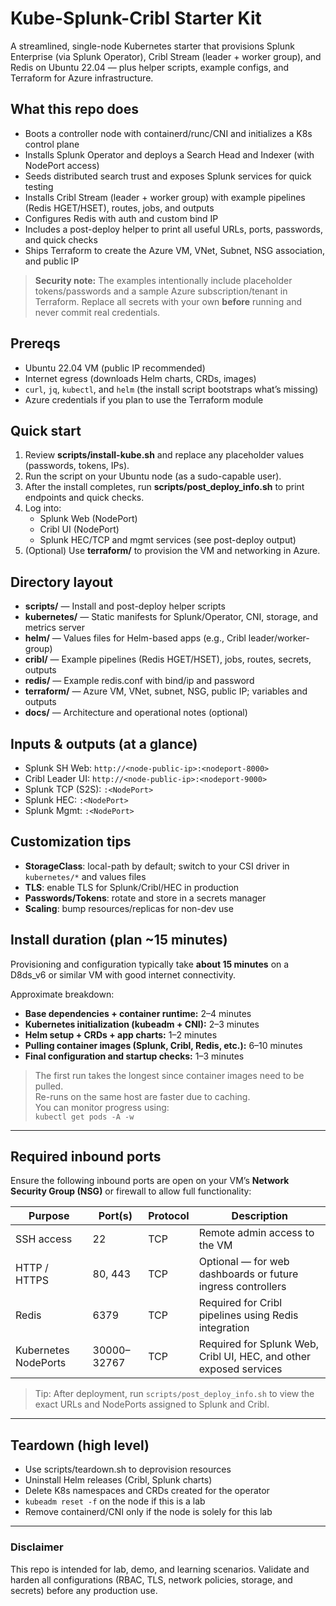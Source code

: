 # Kube-Splunk-Cribl Starter Kit

A streamlined, single-node Kubernetes starter that provisions Splunk Enterprise (via Splunk Operator), Cribl Stream (leader + worker group), and Redis on Ubuntu 22.04 — plus helper scripts, example configs, and Terraform for Azure infrastructure.

## What this repo does
- Boots a controller node with containerd/runc/CNI and initializes a K8s control plane
- Installs Splunk Operator and deploys a Search Head and Indexer (with NodePort access)
- Seeds distributed search trust and exposes Splunk services for quick testing
- Installs Cribl Stream (leader + worker group) with example pipelines (Redis HGET/HSET), routes, jobs, and outputs
- Configures Redis with auth and custom bind IP
- Includes a post-deploy helper to print all useful URLs, ports, passwords, and quick checks
- Ships Terraform to create the Azure VM, VNet, Subnet, NSG association, and public IP

> **Security note:** The examples intentionally include placeholder tokens/passwords and a sample Azure subscription/tenant in Terraform. Replace all secrets with your own **before** running and never commit real credentials.

## Prereqs
- Ubuntu 22.04 VM (public IP recommended)
- Internet egress (downloads Helm charts, CRDs, images)
- `curl`, `jq`, `kubectl`, and `helm` (the install script bootstraps what’s missing)
- Azure credentials if you plan to use the Terraform module

## Quick start
1. Review **scripts/install-kube.sh** and replace any placeholder values (passwords, tokens, IPs).
2. Run the script on your Ubuntu node (as a sudo-capable user).
3. After the install completes, run **scripts/post_deploy_info.sh** to print endpoints and quick checks.
4. Log into:
   - Splunk Web (NodePort)
   - Cribl UI (NodePort)
   - Splunk HEC/TCP and mgmt services (see post-deploy output)
5. (Optional) Use **terraform/** to provision the VM and networking in Azure.

## Directory layout
- **scripts/** — Install and post-deploy helper scripts
- **kubernetes/** — Static manifests for Splunk/Operator, CNI, storage, and metrics server
- **helm/** — Values files for Helm-based apps (e.g., Cribl leader/worker-group)
- **cribl/** — Example pipelines (Redis HGET/HSET), jobs, routes, secrets, outputs
- **redis/** — Example redis.conf with bind/ip and password
- **terraform/** — Azure VM, VNet, subnet, NSG, public IP; variables and outputs
- **docs/** — Architecture and operational notes (optional)

## Inputs & outputs (at a glance)
- Splunk SH Web: `http://<node-public-ip>:<nodeport-8000>`
- Cribl Leader UI: `http://<node-public-ip>:<nodeport-9000>`
- Splunk TCP (S2S): `:<NodePort>`
- Splunk HEC: `:<NodePort>`
- Splunk Mgmt: `:<NodePort>`

## Customization tips
- **StorageClass**: local-path by default; switch to your CSI driver in `kubernetes/*` and values files
- **TLS**: enable TLS for Splunk/Cribl/HEC in production
- **Passwords/Tokens**: rotate and store in a secrets manager
- **Scaling**: bump resources/replicas for non-dev use

## Install duration (plan ~15 minutes)

Provisioning and configuration typically take **about 15 minutes** on a D8ds_v6 or similar VM with good internet connectivity.  

Approximate breakdown:
- **Base dependencies + container runtime:** 2–4 minutes  
- **Kubernetes initialization (kubeadm + CNI):** 2–3 minutes  
- **Helm setup + CRDs + app charts:** 1–2 minutes  
- **Pulling container images (Splunk, Cribl, Redis, etc.):** 6–10 minutes  
- **Final configuration and startup checks:** 1–3 minutes  

> The first run takes the longest since container images need to be pulled.  
> Re-runs on the same host are faster due to caching.  
> You can monitor progress using:  
> `kubectl get pods -A -w`  

---

## Required inbound ports

Ensure the following inbound ports are open on your VM’s **Network Security Group (NSG)** or firewall to allow full functionality:

| Purpose | Port(s) | Protocol | Description |
|----------|----------|-----------|--------------|
| SSH access | 22 | TCP | Remote admin access to the VM |
| HTTP / HTTPS | 80, 443 | TCP | Optional — for web dashboards or future ingress controllers |
| Redis | 6379 | TCP | Required for Cribl pipelines using Redis integration |
| Kubernetes NodePorts | 30000–32767 | TCP | Required for Splunk Web, Cribl UI, HEC, and other exposed services |

> Tip: After deployment, run `scripts/post_deploy_info.sh` to view the exact URLs and NodePorts assigned to Splunk and Cribl.

---

## Teardown (high level)
- Use scripts/teardown.sh to deprovision resources
- Uninstall Helm releases (Cribl, Splunk charts)
- Delete K8s namespaces and CRDs created for the operator
- `kubeadm reset -f` on the node if this is a lab
- Remove containerd/CNI only if the node is solely for this lab

---

### Disclaimer
This repo is intended for lab, demo, and learning scenarios. Validate and harden all configurations (RBAC, TLS, network policies, storage, and secrets) before any production use.